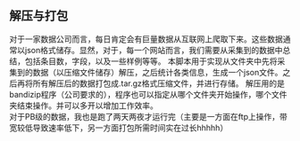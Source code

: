 ## 解压与打包
对于一家数据公司而言，每日肯定会有巨量数据从互联网上爬取下来。这些数据通常以json格式储存。显然，对于，每一个网站而言，我们需要从采集到的数据中总结，包括条目数，字段，以及一些样例等等。
本脚本用于实现从文件夹中先将采集到的数据（以压缩文件储存）解压，之后统计各类信息，生成一个json文件。之后再将所有解压后的数据打包成.tar.gz格式压缩文件，并进行存储。
解压用的是bandizip程序（公司要求的），程序也可以指定从哪个文件夹开始操作，哪个文件夹结束操作。并可以多开以增加工作效率。<br>
对于PB级的数据，我也是跑了两天两夜才运行完（主要是一方面在ftp上操作，带宽较低导致速率低下，另一方面打包所需时间实在过长hhhhh）